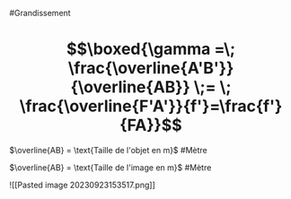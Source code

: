 #Grandissement

# $$\boxed{\gamma =\; \frac{\overline{A'B'}}{\overline{AB}} \;= \; \frac{\overline{F'A'}}{f'}=\frac{f'}{FA}}$$

$\overline{AB} = \text{Taille de l'objet en m}$ #Mètre 

$\overline{AB} = \text{Taille de l'image en m}$ #Mètre 

![[Pasted image 20230923153517.png]]